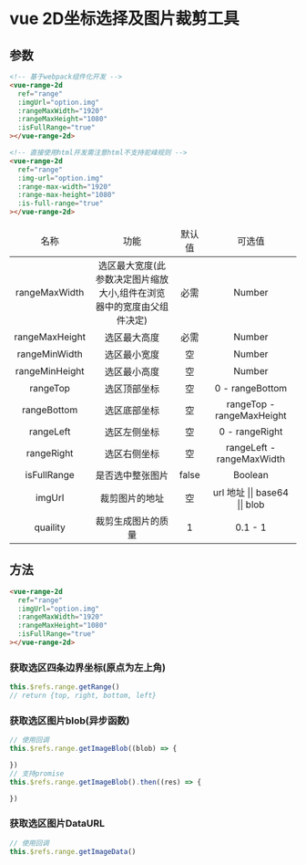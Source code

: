 # vue 2D坐标选择及图片裁剪工具

## 参数

```html
<!-- 基于webpack组件化开发 -->
<vue-range-2d
  ref="range"
  :imgUrl="option.img"
  :rangeMaxWidth="1920"
  :rangeMaxHeight="1080"
  :isFullRange="true"
></vue-range-2d>

<!-- 直接使用html开发需注意html不支持驼峰规则 -->
<vue-range-2d
  ref="range"
  :img-url="option.img"
  :range-max-width="1920"
  :range-max-height="1080"
  :is-full-range="true"
></vue-range-2d>
```

<table style="text-align: center">
  <thead>
    <tr>
        <td>名称</td>
        <td>功能</td>
        <td>默认值</td>
        <td>可选值</td>
    </tr>
  </thead>
  <tbody>
    <tr>
        <td>rangeMaxWidth</td>
        <td>选区最大宽度(此参数决定图片缩放大小,组件在浏览器中的宽度由父组件决定)</td>
        <td>必需</td>
        <td>Number</td>
    </tr>
    <tr>
        <td>rangeMaxHeight</td>
        <td>选区最大高度</td>
        <td>必需</td>
        <td>Number</td>
    </tr>
    <tr>
        <td>rangeMinWidth</td>
        <td>选区最小宽度</td>
        <td>空</td>
        <td>Number</td>
    </tr>
    <tr>
        <td>rangeMinHeight</td>
        <td>选区最小高度</td>
        <td>空</td>
        <td>Number</td>
    </tr>
    <tr>
        <td>rangeTop</td>
        <td>选区顶部坐标</td>
        <td>空</td>
        <td>0 - rangeBottom</td>
    </tr>
    <tr>
        <td>rangeBottom</td>
        <td>选区底部坐标</td>
        <td>空</td>
        <td>rangeTop - rangeMaxHeight</td>
    </tr>
    <tr>
        <td>rangeLeft</td>
        <td>选区左侧坐标</td>
        <td>空</td>
        <td>0 - rangeRight</td>
    </tr>
    <tr>
        <td>rangeRight</td>
        <td>选区右侧坐标</td>
        <td>空</td>
        <td>rangeLeft - rangeMaxWidth</td>
    </tr>
    <tr>
        <td>isFullRange</td>
        <td>是否选中整张图片</td>
        <td>false</td>
        <td>Boolean</td>
    </tr>
    <tr>
        <td>imgUrl</td>
        <td>裁剪图片的地址</td>
        <td>空</td>
        <td>url 地址 || base64 || blob</td>
    </tr>
    <tr>
        <td>quaility</td>
        <td>裁剪生成图片的质量</td>
        <td>1</td>
        <td>0.1 - 1</td>
    </tr>
  </tbody>
</table>

## 方法

```html
<vue-range-2d
  ref="range"
  :imgUrl="option.img"
  :rangeMaxWidth="1920"
  :rangeMaxHeight="1080"
  :isFullRange="true"
></vue-range-2d>
```

### 获取选区四条边界坐标(原点为左上角)

``` javascript
this.$refs.range.getRange()
// return {top, right, bottom, left}
```

### 获取选区图片blob(异步函数)

``` javascript
// 使用回调
this.$refs.range.getImageBlob((blob) => {

})
// 支持promise
this.$refs.range.getImageBlob().then((res) => {

})
```

### 获取选区图片DataURL

``` javascript
// 使用回调
this.$refs.range.getImageData()
```